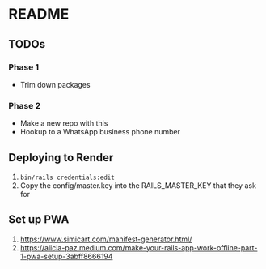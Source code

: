 # README

## TODOs

### Phase 1

* Trim down packages

### Phase 2

* Make a new repo with this
* Hookup to a WhatsApp business phone number

## Deploying to Render

1. `bin/rails credentials:edit`
1. Copy the config/master.key into the RAILS_MASTER_KEY that they ask for

## Set up PWA

1. https://www.simicart.com/manifest-generator.html/
2. https://alicia-paz.medium.com/make-your-rails-app-work-offline-part-1-pwa-setup-3abff8666194
